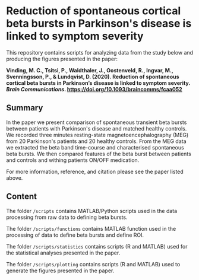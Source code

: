 # Reduction of spontaneous cortical beta bursts in Parkinson's disease is linked to symptom severity

This repository contains scripts for analyzing data from the study below and producing the figures presented in the paper:

**Vinding, M. C., Tsitsi, P., Waldthaler, J., Oostenveld, R., Ingvar, M., Svenningsson, P., & Lundqvist, D. (2020). Reduction of spontaneous cortical beta bursts in Parkinson’s disease is linked to symptom severity. *Brain Communications*. https://doi.org/10.1093/braincomms/fcaa052**
  
## Summary
In the paper we present comparison of spontaneous transient beta bursts between patients with Parkinson's disease and matched healthy controls. We recorded three minutes resting-state magnetoencephalography (MEG) from 20 Parkinson's patients and 20 healthy controls. From the MEG data we extracted the beta band time-course and characterised spontaneous beta bursts. We then compared features of the beta burst between patients and controls and withing patients ON/OFF medication.

For more information, reference, and citation please see the paper listed above.

## Content
The folder `/scripts` contains MATLAB/Python scripts used in the data processing from raw data to defining beta bursts.

The folder `/scripts/functions` contains MATLAB function used in the processing of data to define beta bursts and define ROI.

The folder `/scripts/statistics` contains scripts (R and MATLAB) used for the statistical analyses presented in the paper.

The folder `/scripts/plotting` contains scripts (R and MATLAB) used to generate the figures presented in the paper.
